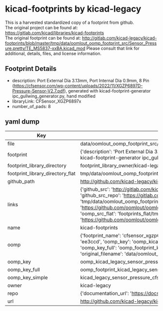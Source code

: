 # kicad-footprints by kicad-legacy  
This is a harvested standardized copy of a footprint from github.  
The original project can be found at:  
https://gitlab.com/kicad/libraries/kicad-footprints  
The original footprint can be found at:
http://gitlab.com/kicad-legacy/kicad-footprints/blob/master/tmp/data/oomlout_oomp_footprint_src/Sensor_Pressure.pretty/TE_MS5837-xxBA.kicad_mod
Please consult that link for additional, details, files, and license information.  
## Footprint Details
* description: Port External Dia 3.13mm, Port Internal Dia 0.9mm, 8 Pin (https://cfsensor.com/wp-content/uploads/2022/11/XGZP6897D-Pressure-Sensor-V2.7.pdf), generated with kicad-footprint-generator ipc_gullwing_generator.py, hand modified  
* libraryLink: CFSensor_XGZP6897x  
* number_of_pads: 8  
## yaml dump  
| Key | Value |  
| --- | --- |  
| file | data/oomlout_oomp_footprint_src/kicad-footprints/Sensor_Pressure.pretty/CFSensor_XGZP6897x.kicad_mod |  
| footprint | {'description': 'Port External Dia 3.13mm, Port Internal Dia 0.9mm, 8 Pin (https://cfsensor.com/wp-content/uploads/2022/11/XGZP6897D-Pressure-Sensor-V2.7.pdf), generated with kicad-footprint-generator ipc_gullwing_generator.py, hand modified', 'libraryLink': 'CFSensor_XGZP6897x', 'number_of_pads': 8} |  
| footprint_library_directory | footprint_library_owner/kicad-legacy_kicad-footprints |  
| footprint_library_directory_flat | tmp/data/oomlout_oomp_footprint_src/footprints_flat/kicad_legacy_sensor_pressure_cfsensor_xgzp6897x/working |  
| github_path | http://github.com/kicad-legacy/kicad-footprints/blob/master/tmp/data/oomlout_oomp_footprint_src/Sensor_Pressure.pretty/CFSensor_XGZP6897x.kicad_mod |  
| links | {'github_src': 'http://gitlab.com/kicad-legacy/kicad-footprints/blob/master/tmp/data/oomlout_oomp_footprint_src/Sensor_Pressure.pretty/TE_MS5837-xxBA.kicad_mod', 'github_src_repo': 'https://gitlab.com/kicad/libraries/kicad-footprints', 'oomp_bot': 'tmp/data/oomlout_oomp_footprint_src/footprints/kicad_legacy_sensor_pressure_cfsensor_xgzp6897x/working', 'oomp_bot_github': 'https://github.com/oomlout/oomlout_oomp_footprint_bot/tree/main/tmp/data/oomlout_oomp_footprint_src/footprints/kicad_legacy_sensor_pressure_cfsensor_xgzp6897x/working', 'oomp_src_flat': 'footprints_flat/tmp/data/oomlout_oomp_footprint_src/footprints_flat/kicad_legacy_sensor_pressure_cfsensor_xgzp6897x/working', 'oomp_src_flat_github': 'https://github.com/oomlout/oomlout_oomp_footprint_src/tree/main/tmp/data/oomlout_oomp_footprint_src/footprints_flat/kicad_legacy_sensor_pressure_cfsensor_xgzp6897x/working'} |  
| name | kicad-footprints |  
| oomp | {'footprint_name': 'cfsensor_xgzp6897x', 'library_name': 'sensor_pressure', 'md5': 'ee3ccdb49d7b1226670e5e87c4fa8a74', 'md5_10': 'ee3ccdb49d', 'md5_5': 'ee3cc', 'md5_6': 'ee3ccd', 'oomp_key': 'oomp_kicad_legacy_sensor_pressure_cfsensor_xgzp6897x', 'oomp_key_extra': 'oomp_footprint_kicad_legacy_sensor_pressure_cfsensor_xgzp6897x', 'oomp_key_full': 'oomp_footprint_kicad_legacy_sensor_pressure_cfsensor_xgzp6897x_ee3ccd', 'oomp_key_simple': 'kicad_legacy_sensor_pressure_cfsensor_xgzp6897x', 'original_filename': 'data/oomlout_oomp_footprint_src/kicad-footprints/Sensor_Pressure.pretty/CFSensor_XGZP6897x.kicad_mod', 'owner_name': 'kicad_legacy'} |  
| oomp_key | oomp_kicad_legacy_sensor_pressure_cfsensor_xgzp6897x |  
| oomp_key_full | oomp_footprint_kicad_legacy_sensor_pressure_cfsensor_xgzp6897x |  
| oomp_key_simple | kicad_legacy_sensor_pressure_cfsensor_xgzp6897x |  
| owner | kicad-legacy |  
| repo | {'documentation_url': 'https://docs.github.com/rest/repos/repos#get-a-repository', 'message': 'Not Found'} |  
| url | http://github.com/kicad-legacy/kicad-footprints |  

